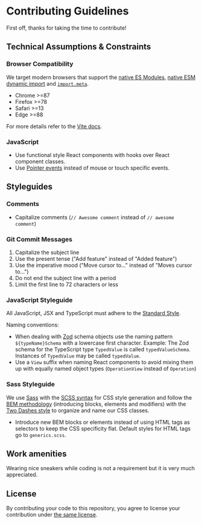 
# Contributing Guidelines

First off, thanks for taking the time to contribute!

## Technical Assumptions & Constraints

### Browser Compatibility

We target modern browsers that support the [native ES Modules](https://caniuse.com/es6-module), [native ESM dynamic import](https://caniuse.com/es6-module-dynamic-import) and [`import.meta`](https://caniuse.com/mdn-javascript_statements_import_meta).

- Chrome >=87
- Firefox >=78
- Safari >=13
- Edge >=88

For more details refer to the [Vite docs](https://vitejs.dev/guide/build.html#browser-compatibility).

### JavaScript

- Use functional style React components with hooks over React component classes.
- Use [Pointer events](https://developer.mozilla.org/en-US/docs/web/api/pointer_events) instead of mouse or touch specific events.

## Styleguides

### Comments

- Capitalize comments (`// Awesome comment` instead of `// awesome comment`)

### Git Commit Messages

1. Capitalize the subject line
2. Use the present tense ("Add feature" instead of "Added feature")
3. Use the imperative mood ("Move cursor to…" instead of "Moves cursor to…")
4. Do not end the subject line with a period
5. Limit the first line to 72 characters or less

### JavaScript Styleguide

All JavaScript, JSX and TypeScript must adhere to the [Standard Style](https://standardjs.com/).

Naming conventions:

- When dealing with [Zod](https://github.com/colinhacks/zod) schema objects use the naming pattern `${typeName}Schema` with a lowercase first character. Example: The Zod schema for the TypeScript type `TypedValue` is called `typedValueSchema`. Instances of `TypedValue` may be called `typedValue`.
- Use a `View` suffix when naming React components to avoid mixing them up with equally named object types (`OperationView` instead of `Operation`)


### Sass Styleguide

We use [Sass](https://sass-lang.com/) with the [SCSS syntax](https://sass-lang.com/documentation/syntax#scss) for CSS style generation and follow the [BEM methodology](https://en.bem.info/methodology/) (introducing blocks, elements and modifiers) with the [Two Dashes style](https://en.bem.info/methodology/naming-convention/#two-dashes-style) to organize and name our CSS classes.

- Introduce new BEM blocks or elements instead of using HTML tags as selectors to keep the CSS specificity flat. Default styles for HTML tags go to `generics.scss`.

## Work amenities

Wearing nice sneakers while coding is not a requirement but it is very much appreciated.

## License

By contributing your code to this repository, you agree to license your contribution under [the same license](LICENSE.txt).
